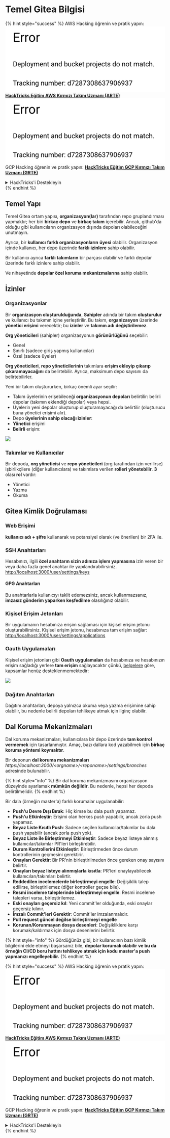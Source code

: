 # Temel Gitea Bilgisi

{% hint style="success" %}
AWS Hacking öğrenin ve pratik yapın:<img src="../../.gitbook/assets/image (1) (1).png" alt="" data-size="line">[**HackTricks Eğitim AWS Kırmızı Takım Uzmanı (ARTE)**](https://training.hacktricks.xyz/courses/arte)<img src="../../.gitbook/assets/image (1) (1).png" alt="" data-size="line">\
GCP Hacking öğrenin ve pratik yapın: <img src="../../.gitbook/assets/image (2).png" alt="" data-size="line">[**HackTricks Eğitim GCP Kırmızı Takım Uzmanı (GRTE)**<img src="../../.gitbook/assets/image (2).png" alt="" data-size="line">](https://training.hacktricks.xyz/courses/grte)

<details>

<summary>HackTricks'i Destekleyin</summary>

* [**abonelik planlarını**](https://github.com/sponsors/carlospolop) kontrol edin!
* **💬 [**Discord grubuna**](https://discord.gg/hRep4RUj7f) veya [**telegram grubuna**](https://t.me/peass) katılın ya da **Twitter**'da **bizi takip edin** 🐦 [**@hacktricks\_live**](https://twitter.com/hacktricks\_live)**.**
* **Hacking ipuçlarını paylaşmak için** [**HackTricks**](https://github.com/carlospolop/hacktricks) ve [**HackTricks Cloud**](https://github.com/carlospolop/hacktricks-cloud) github reposuna PR gönderin.

</details>
{% endhint %}

## Temel Yapı

Temel Gitea ortam yapısı, **organizasyon(lar)** tarafından repo gruplandırması yapmaktır; her biri **birkaç depo** ve **birkaç takım** içerebilir. Ancak, github'da olduğu gibi kullanıcıların organizasyon dışında depoları olabileceğini unutmayın.

Ayrıca, bir **kullanıcı** **farklı organizasyonların** **üyesi** olabilir. Organizasyon içinde kullanıcı, her depo üzerinde **farklı izinlere** sahip olabilir.

Bir kullanıcı ayrıca **farklı takımların** bir parçası olabilir ve farklı depolar üzerinde farklı izinlere sahip olabilir.

Ve nihayetinde **depolar özel koruma mekanizmalarına** sahip olabilir.

## İzinler

### Organizasyonlar

Bir **organizasyon oluşturulduğunda**, **Sahipler** adında bir takım **oluşturulur** ve kullanıcı bu takımın içine yerleştirilir. Bu takım, **organizasyon** üzerinde **yönetici erişimi** verecektir; bu **izinler** ve **takımın adı** **değiştirilemez**.

**Org yöneticileri** (sahipler) organizasyonun **görünürlüğünü** seçebilir:

* Genel
* Sınırlı (sadece giriş yapmış kullanıcılar)
* Özel (sadece üyeler)

**Org yöneticileri**, **repo yöneticilerinin** takımlara **erişim ekleyip çıkarıp çıkaramayacağını** da belirtebilir. Ayrıca, maksimum depo sayısını da belirtebilirler.

Yeni bir takım oluştururken, birkaç önemli ayar seçilir:

* Takım üyelerinin erişebileceği **organizasyonun depoları** belirtilir: belirli depolar (takımın eklendiği depolar) veya hepsi.
* Üyelerin yeni depolar oluşturup oluşturamayacağı da belirtilir (oluşturucu buna yönetici erişimi alır).
* Depo **üyelerinin sahip olacağı izinler**:
* **Yönetici** erişimi
* **Belirli** erişim:

![](<../../.gitbook/assets/image (118).png>)

### Takımlar ve Kullanıcılar

Bir depoda, **org yöneticisi** ve **repo yöneticileri** (org tarafından izin verilirse) işbirlikçilere (diğer kullanıcılara) ve takımlara verilen **rolleri** **yönetebilir**. **3** olası **rol** vardır:

* Yönetici
* Yazma
* Okuma

## Gitea Kimlik Doğrulaması

### Web Erişimi

**kullanıcı adı + şifre** kullanarak ve potansiyel olarak (ve önerilen) bir 2FA ile.

### **SSH Anahtarları**

Hesabınızı, ilgili **özel anahtarın sizin adınıza işlem yapmasına** izin veren bir veya daha fazla genel anahtar ile yapılandırabilirsiniz. [http://localhost:3000/user/settings/keys](http://localhost:3000/user/settings/keys)

#### **GPG Anahtarları**

Bu anahtarlarla kullanıcıyı taklit edemezsiniz, ancak kullanmazsanız, **imzasız gönderim yaparken keşfedilme** olasılığınız olabilir.

### **Kişisel Erişim Jetonları**

Bir uygulamanın hesabınıza erişim sağlaması için kişisel erişim jetonu oluşturabilirsiniz. Kişisel erişim jetonu, hesabınıza tam erişim sağlar: [http://localhost:3000/user/settings/applications](http://localhost:3000/user/settings/applications)

### Oauth Uygulamaları

Kişisel erişim jetonları gibi **Oauth uygulamaları** da hesabınıza ve hesabınızın erişim sağladığı yerlere **tam erişim** sağlayacaktır çünkü, [belgelere](https://docs.gitea.io/en-us/oauth2-provider/#scopes) göre, kapsamlar henüz desteklenmemektedir:

![](<../../.gitbook/assets/image (194).png>)

### Dağıtım Anahtarları

Dağıtım anahtarları, depoya yalnızca okuma veya yazma erişimine sahip olabilir, bu nedenle belirli depoları tehlikeye atmak için ilginç olabilir.

## Dal Koruma Mekanizmaları

Dal koruma mekanizmaları, kullanıcılara bir depo üzerinde **tam kontrol vermemek** için tasarlanmıştır. Amaç, bazı dallara kod yazabilmek için **birkaç koruma yöntemi koymaktır**.

Bir deponun **dal koruma mekanizmaları** _https://localhost:3000/\<orgname>/\<reponame>/settings/branches_ adresinde bulunabilir.

{% hint style="info" %}
Bir dal koruma mekanizmasını organizasyon düzeyinde ayarlamak **mümkün değildir**. Bu nedenle, hepsi her depoda belirtilmelidir.
{% endhint %}

Bir dala (örneğin master'a) farklı korumalar uygulanabilir:

* **Push'u Devre Dışı Bırak**: Hiç kimse bu dala push yapamaz.
* **Push'u Etkinleştir**: Erişimi olan herkes push yapabilir, ancak zorla push yapamaz.
* **Beyaz Liste Kısıtlı Push**: Sadece seçilen kullanıcılar/takımlar bu dala push yapabilir (ancak zorla push yok).
* **Beyaz Liste ile Birleştirmeyi Etkinleştir**: Sadece beyaz listeye alınmış kullanıcılar/takımlar PR'leri birleştirebilir.
* **Durum Kontrollerini Etkinleştir:** Birleştirmeden önce durum kontrollerinin geçmesini gerektirir.
* **Onayları Gerektir**: Bir PR'nin birleştirilmeden önce gereken onay sayısını belirtir.
* **Onayları beyaz listeye alınmışlarla kısıtla**: PR'leri onaylayabilecek kullanıcıları/takımları belirtir.
* **Reddedilen incelemelerde birleştirmeyi engelle**: Değişiklik talep edilirse, birleştirilemez (diğer kontroller geçse bile).
* **Resmi inceleme taleplerinde birleştirmeyi engelle**: Resmi inceleme talepleri varsa, birleştirilemez.
* **Eski onayları geçersiz kıl**: Yeni commit'ler olduğunda, eski onaylar geçersiz kılınır.
* **İmzalı Commit'leri Gerektir**: Commit'ler imzalanmalıdır.
* **Pull request güncel değilse birleştirmeyi engelle**
* **Korunan/Korunmayan dosya desenleri**: Değişikliklere karşı korumak/kaldırmak için dosya desenlerini belirtir.

{% hint style="info" %}
Gördüğünüz gibi, bir kullanıcının bazı kimlik bilgilerini elde etmeyi başarsanız bile, **depolar korumalı olabilir ve bu da örneğin CI/CD boru hattını tehlikeye atmak için kodu master'a push yapmanızı engelleyebilir.**
{% endhint %}

{% hint style="success" %}
AWS Hacking öğrenin ve pratik yapın:<img src="../../.gitbook/assets/image (1) (1).png" alt="" data-size="line">[**HackTricks Eğitim AWS Kırmızı Takım Uzmanı (ARTE)**](https://training.hacktricks.xyz/courses/arte)<img src="../../.gitbook/assets/image (1) (1).png" alt="" data-size="line">\
GCP Hacking öğrenin ve pratik yapın: <img src="../../.gitbook/assets/image (2).png" alt="" data-size="line">[**HackTricks Eğitim GCP Kırmızı Takım Uzmanı (GRTE)**<img src="../../.gitbook/assets/image (2).png" alt="" data-size="line">](https://training.hacktricks.xyz/courses/grte)

<details>

<summary>HackTricks'i Destekleyin</summary>

* [**abonelik planlarını**](https://github.com/sponsors/carlospolop) kontrol edin!
* **💬 [**Discord grubuna**](https://discord.gg/hRep4RUj7f) veya [**telegram grubuna**](https://t.me/peass) katılın ya da **Twitter**'da **bizi takip edin** 🐦 [**@hacktricks\_live**](https://twitter.com/hacktricks\_live)**.**
* **Hacking ipuçlarını paylaşmak için** [**HackTricks**](https://github.com/carlospolop/hacktricks) ve [**HackTricks Cloud**](https://github.com/carlospolop/hacktricks-cloud) github reposuna PR gönderin.

</details>
{% endhint %}
